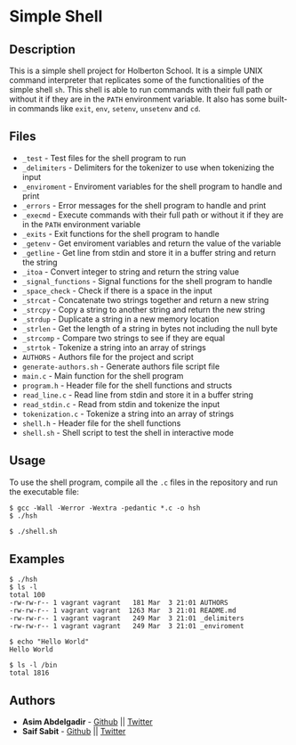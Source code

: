# Simple Shell

## Description
This is a simple shell project for Holberton School. It is a simple UNIX command interpreter that replicates some of the functionalities of the simple shell `sh`. This shell is able to run commands with their full path or without it if they are in the `PATH` environment variable. It also has some built-in commands like `exit`, `env`, `setenv`, `unsetenv` and `cd`.

## Files
- `_test` - Test files for the shell program to run
- `_delimiters` - Delimiters for the tokenizer to use when tokenizing the input
- `_enviroment` - Enviroment variables for the shell program to handle and print
- `_errors` - Error messages for the shell program to handle and print
- `_execmd` - Execute commands with their full path or without it if they are in the `PATH` environment variable
- `_exits` - Exit functions for the shell program to handle
- `_getenv` - Get enviroment variables and return the value of the variable
- `_getline` - Get line from stdin and store it in a buffer string and return the string
- `_itoa` - Convert integer to string and return the string value
- `_signal_functions` - Signal functions for the shell program to handle
- `_space_check` - Check if there is a space in the input
- `_strcat` - Concatenate two strings together and return a new string
- `_strcpy` - Copy a string to another string and return the new string
- `_strdup` - Duplicate a string in a new memory location
- `_strlen` - Get the length of a string in bytes not including the null byte
- `_strcomp` - Compare two strings to see if they are equal
- `_strtok` - Tokenize a string into an array of strings
- `AUTHORS` - Authors file for the project and script
- `generate-authors.sh` - Generate authors file script file
- `main.c` - Main function for the shell program
- `program.h` - Header file for the shell functions and structs
- `read_line.c` - Read line from stdin and store it in a buffer string
- `read_stdin.c` - Read from stdin and tokenize the input
- `tokenization.c` - Tokenize a string into an array of strings
- `shell.h` - Header file for the shell functions
- `shell.sh` - Shell script to test the shell in interactive mode

## Usage
To use the shell program, compile all the `.c` files in the repository and run the executable file:
```
$ gcc -Wall -Werror -Wextra -pedantic *.c -o hsh
$ ./hsh
```

```sh
$ ./shell.sh
```

## Examples
```
$ ./hsh
$ ls -l
total 100
-rw-rw-r-- 1 vagrant vagrant   181 Mar  3 21:01 AUTHORS
-rw-rw-r-- 1 vagrant vagrant  1263 Mar  3 21:01 README.md
-rw-rw-r-- 1 vagrant vagrant   249 Mar  3 21:01 _delimiters
-rw-rw-r-- 1 vagrant vagrant   249 Mar  3 21:01 _enviroment

$ echo "Hello World"
Hello World

$ ls -l /bin
total 1816

```

## Authors
* **Asim Abdelgadir** - [Github](asimsharf) || [Twitter](https://twitter.com/AsimSharf)
* **Saif Sabit** - [Github](saifsabit) || [Twitter](https://twitter.com/saifsabit_)

